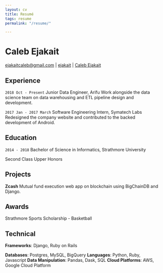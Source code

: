 ```yaml
---
layout: cv
title: Resumé
tags: resume
permalink: "/resume/"

---
```

# Caleb Ejakait

<div id="webaddress"> <a href="mailto:ejakaitcaleb@gmail.com">ejakaitcaleb@gmail.com</a> | <i class="fa fa-github"></i> <a href="http://github.com/ejakait">ejakait</a> | <i class="fa fa-linkedin"></i> <a href="https://www.linkedin.com/in/calebejakait/">Caleb Ejakait</a>

</div>

## Experience

`2018 Oct - Present` Junior Data Engineer, Arifu  Work alongside the data science team on data warehousing and ETL pipeline design and development.

`2017 Jan - 2017 March` Software Engineering Intern, Symatech Labs Redesigned the company website and contributed to the backed development of Android.

## Education

`2014 - 2018` Bachelor of Science in Informatics, Strathmore University

Second Class Upper Honors

## Projects

**Zcash** Mutual fund execution web app on blockchain using BigChainDB and Django.

## Awards

Strathmore Sports Scholarship - Basketball

## Technical

**Frameworks**: Django, Ruby on Rails

**Databases**: Postgres, MySQL, BigQuery
**Languages**: Python, Ruby, Javascript
**Data Manipulation**: Pandas, Dask, SQL
**Cloud Platforms**: AWS, Google Cloud Platform

